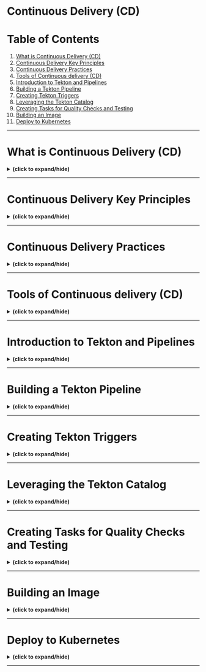 # Continuous Delivery (CD)

# Table of Contents
1. [What is Continuous Delivery (CD)](#what_is_cd)
2. [Continuous Delivery Key Principles](#cd_principles)
3. [Continuous Delivery Practices](#cd_practices)
4. [Tools of Continuous delivery (CD)](#tools_of_cd)
5. [Introduction to Tekton and Pipelines](#intro_to_tekton_and_pipelines)
6. [Building a Tekton Pipeline](#building_tekton_pipelines)
7. [Creating Tekton Triggers](#creating_tekton_triggers)
8. [Leveraging the Tekton Catalog](#leveraging_tekton_catalog)
9. [Creating Tasks for Quality Checks and Testing](#creating_tasks_for_quality_checks_and_testings)
10. [Building an Image](#building_image)
11. [Deploy to Kubernetes](#deploy_to_kubernetes)

---

<a id="what_is_cd"></a>
# What is Continuous Delivery (CD)
<details close>
<summary><b>(click to expand/hide)</b></summary>
<!-- MarkdownTOC -->

# What is Continuous Delivery?

## Overview
- **Objective**: Understand Continuous Delivery and its differentiation from Continuous Integration.

## Continuous Integration vs Continuous Delivery
- **Continuous Integration (CI)**: Involves integrating code into a main/master/trunk branch regularly to ensure compatibility and functionality.
- **Continuous Delivery (CD)**: Takes the integrated code and deploys it, possibly in various environments, but not necessarily each time CI occurs.

## Definition and Practice of Continuous Delivery
- **Definition**: Practices ensuring that code can be rapidly and safely deployed to production or production-like environments.
- **Key Aspects**:
  - Automated deployment to development, test, or staging environments.
  - Continuous Deployment refers specifically to automatic deployments to production.

## Goals of Continuous Delivery
- **Main Goal**: Enable software release to production at any time.
- **Requirements**:
  - Main/master branch must always be deployable.
  - Implement checks to prevent bad code from entering the main branch.
  - Utilize CI for testing during pull requests.
- **Benefits**:
  - Automates software transport through various stages of the SDLC.
  - Reduces deployment time and costs, including manual failures.
  - Increases deployment confidence and scalability.
  - Improves Quality Assurance across development, testing, and staging stages, leading to reliable production deployments.

## Key Takeaways
- CI/CD are distinct processes in software development.
- Continuous Delivery focuses on building software ready for release at any time.
- It involves deploying code automatically through various stages before production.
- Pull requests and feature branches ensure code reliability before merging.
- The process aims for bug-free, purpose-fit software in production.

<!-- /MarkdownTOC -->
</details>

---

<a id="cd_principles"></a>
# Continuous Delivery Key Principles
<details close>
<summary><b>(click to expand/hide)</b></summary>
<!-- MarkdownTOC -->

# Continuous Delivery Key Principles

## Overview
- **Objective**: Understand and describe the five key principles of Continuous Delivery.

## Five Key Principles

### 1. Build in Quality
- **Concept**: Ensure quality at every step of the development process.
- **Implementation**:
  - Plan for quality.
  - Utilize code reviews and quality checks in every pull request.

### 2. Work in Small Batches
- **Advantages**:
  - Reduces risk.
  - Easier to manage and integrate.
- **Approach**:
  - Keep user stories small.
  - Continuously integrate small changes with the base code.

### 3. Automate Repetitive Tasks
- **Issue**: People are inefficient at repetitive tasks.
- **Solution**:
  - Use automation for tasks like testing.
  - Examples: GitHub Actions for automated testing and integration.

### 4. Relentless Continuous Improvement
- **Philosophy**: Frequent practice leads to proficiency and reduced failure rates.
- **Process**:
  - Deliver changes to a known, working environment.
  - Constantly evaluate and improve processes.

### 5. Collective Responsibility
- **Culture**:
  - Avoid blame culture; focus on system improvement.
- **Responsibility**:
  - Everyone is accountable for their contribution.
  - Emphasize solving systemic issues over individual blame.

## Conclusion
- Continuous Delivery is about integrating quality, working in manageable increments, automating routine tasks, constantly improving processes, and fostering a culture of collective responsibility.
- The focus is on system efficiency and effectiveness, rather than individual performance.

<!-- /MarkdownTOC -->
</details>

---

<a id="cd_practices"></a>
# Continuous Delivery Practices
<details close>
<summary><b>(click to expand/hide)</b></summary>
<!-- MarkdownTOC -->



<!-- /MarkdownTOC -->
</details>

---

<a id="tools_of_cd"></a>
# Tools of Continuous delivery (CD)
<details close>
<summary><b>(click to expand/hide)</b></summary>
<!-- MarkdownTOC -->



<!-- /MarkdownTOC -->
</details>

---

<a id="intro_to_tekton_and_pipelines"></a>
# Introduction to Tekton and Pipelines
<details close>
<summary><b>(click to expand/hide)</b></summary>
<!-- MarkdownTOC -->



<!-- /MarkdownTOC -->
</details>

---

<a id="building_tekton_pipelines"></a>
# Building a Tekton Pipeline
<details close>
<summary><b>(click to expand/hide)</b></summary>
<!-- MarkdownTOC -->



<!-- /MarkdownTOC -->
</details>

---

<a id="creating_tekton_triggers"></a>
# Creating Tekton Triggers
<details close>
<summary><b>(click to expand/hide)</b></summary>
<!-- MarkdownTOC -->



<!-- /MarkdownTOC -->
</details>

---

<a id="leveraging_tekton_catalog"></a>
# Leveraging the Tekton Catalog
<details close>
<summary><b>(click to expand/hide)</b></summary>
<!-- MarkdownTOC -->



<!-- /MarkdownTOC -->
</details>

---

<a id="creating_tasks_for_quality_checks_and_testings"></a>
# Creating Tasks for Quality Checks and Testing
<details close>
<summary><b>(click to expand/hide)</b></summary>
<!-- MarkdownTOC -->



<!-- /MarkdownTOC -->
</details>

---

<a id="building_image"></a>
# Building an Image
<details close>
<summary><b>(click to expand/hide)</b></summary>
<!-- MarkdownTOC -->



<!-- /MarkdownTOC -->
</details>

---

<a id="deploy_to_kubernetes"></a>
# Deploy to Kubernetes
<details close>
<summary><b>(click to expand/hide)</b></summary>
<!-- MarkdownTOC -->



<!-- /MarkdownTOC -->
</details>

---
